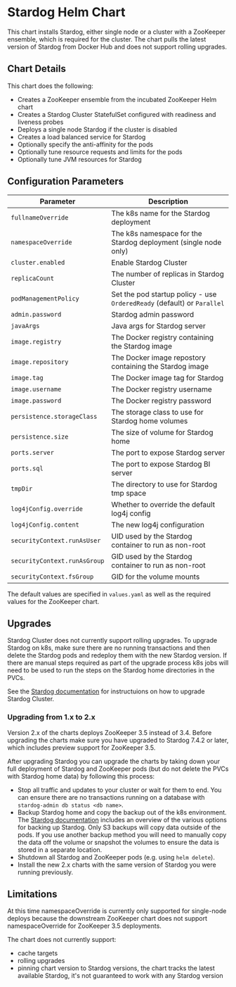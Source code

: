 Stardog Helm Chart
==================

This chart installs Stardog, either single node or a cluster with a ZooKeeper ensemble,
which is required for the cluster. The chart pulls the latest version of Stardog from
Docker Hub and does not support rolling upgrades.

Chart Details
-------------

This chart does the following:

- Creates a ZooKeeper ensemble from the incubated ZooKeeper Helm chart
- Creates a Stardog Cluster StatefulSet configured with readiness and liveness probes
- Deploys a single node Stardog if the cluster is disabled
- Creates a load balanced service for Stardog
- Optionally specify the anti-affinity for the pods
- Optionally tune resource requests and limits for the pods
- Optionally tune JVM resources for Stardog

Configuration Parameters
------------------------

| Parameter                                    | Description |
| ---                                          | --- |
| `fullnameOverride`                           | The k8s name for the Stardog deployment |
| `namespaceOverride`                          | The k8s namespace for the Stardog deployment (single node only) |
| `cluster.enabled`                            | Enable Stardog Cluster |
| `replicaCount`                               | The number of replicas in Stardog Cluster |
| `podManagementPolicy`                        | Set the pod startup policy - use `OrderedReady` (default) or `Parallel` |
| `admin.password`                             | Stardog admin password |
| `javaArgs`                                   | Java args for Stardog server |
| `image.registry`                             | The Docker registry containing the Stardog image |
| `image.repository`                           | The Docker image repostory containing the Stardog image  |
| `image.tag`                                  | The Docker image tag for Stardog |
| `image.username`                             | The Docker registry username |
| `image.password`                             | The Docker registry password |
| `persistence.storageClass`                   | The storage class to use for Stardog home volumes |
| `persistence.size`                           | The size of volume for Stardog home |
| `ports.server`                               | The port to expose Stardog server |
| `ports.sql`                                  | The port to expose Stardog BI server |
| `tmpDir`                                     | The directory to use for Stardog tmp space |
| `log4jConfig.override`                       | Whether to override the default log4j config |
| `log4jConfig.content`                        | The new log4j configuration |
| `securityContext.runAsUser`                  | UID used by the Stardog container to run as non-root |
| `securityContext.runAsGroup`                 | GID used by the Stardog container to run as non-root |
| `securityContext.fsGroup`                    | GID for the volume mounts |

The default values are specified in `values.yaml` as well as the required values for the ZooKeeper chart.

Upgrades
--------

Stardog Cluster does not currently support rolling upgrades. To upgrade Stardog on k8s,
make sure there are no running transactions and then delete the Stardog pods and
redeploy them with the new Stardog version. If there are manual
steps required as part of the upgrade process k8s jobs will need to be used
to run the steps on the Stardog home directories in the PVCs.

See the [Stardog documentation](https://www.stardog.com/docs/#_upgrading_the_cluster)
for instructuions on how to upgrade Stardog Cluster.

### Upgrading from 1.x to 2.x

Version 2.x of the charts deploys ZooKeeper 3.5 instead of 3.4. Before upgrading the
charts make sure you have upgraded to Stardog 7.4.2 or later, which includes preview
support for ZooKeeper 3.5.

After upgrading Stardog you can upgrade the charts by taking down your full deployment
of Stardog and ZooKeeper pods (but do not delete the PVCs with Stardog home data) by
following this process:
- Stop all traffic and updates to your cluster or wait for them to end. You can ensure there
are no transactions running on a database with `stardog-admin db status <db name>`.
- Backup Stardog home and copy the backup out of the k8s environment. The
[Stardog documentation](https://www.stardog.com/docs/#_backing_up_and_restoring) includes
an overview of the various options for backing up Stardog. Only S3 backups will copy
data outside of the pods. If you use another backup method you will need to manually
copy the data off the volume or snapshot the volumes to ensure the data is stored in
a separate location.
- Shutdown all Stardog and ZooKeeper pods (e.g. using `helm delete`).
- Install the new 2.x charts with the same version of Stardog you were running previously.

Limitations
-----------

At this time namespaceOverride is currently only supported for single-node deploys
because the downstream ZooKeeper chart does not support namespaceOverride for ZooKeeper
3.5 deployments.

The chart does not currently support:
- cache targets
- rolling upgrades
- pinning chart version to Stardog versions, the chart tracks the latest available Stardog,
it's not guaranteed to work with any Stardog version

